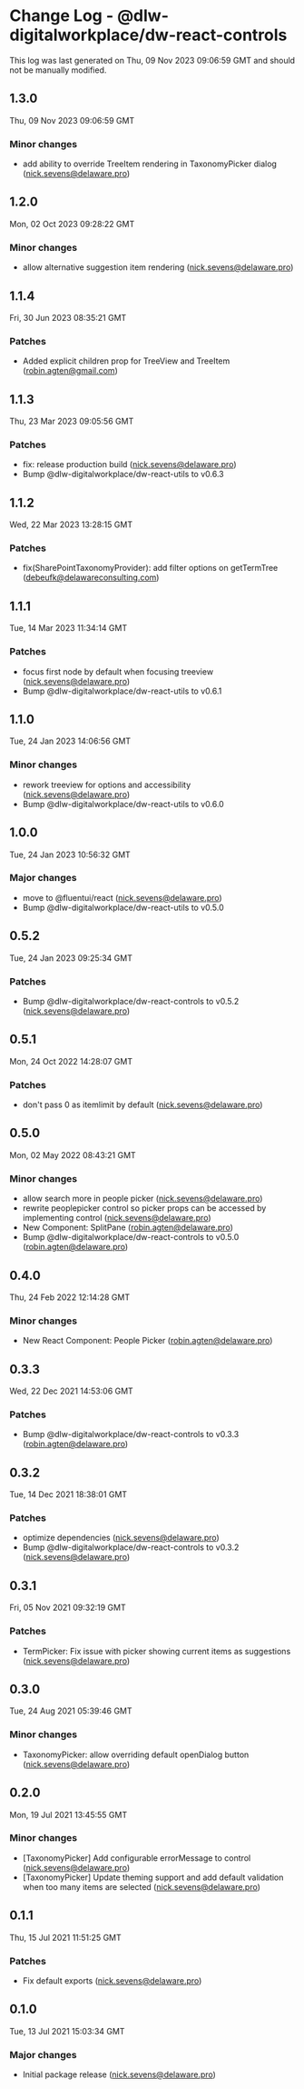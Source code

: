 # Change Log - @dlw-digitalworkplace/dw-react-controls

This log was last generated on Thu, 09 Nov 2023 09:06:59 GMT and should not be manually modified.

<!-- Start content -->

## 1.3.0

Thu, 09 Nov 2023 09:06:59 GMT

### Minor changes

- add ability to override TreeItem rendering in TaxonomyPicker dialog (nick.sevens@delaware.pro)

## 1.2.0

Mon, 02 Oct 2023 09:28:22 GMT

### Minor changes

- allow alternative suggestion item rendering (nick.sevens@delaware.pro)

## 1.1.4

Fri, 30 Jun 2023 08:35:21 GMT

### Patches

- Added explicit children prop for TreeView and TreeItem (robin.agten@gmail.com)

## 1.1.3

Thu, 23 Mar 2023 09:05:56 GMT

### Patches

- fix: release production build (nick.sevens@delaware.pro)
- Bump @dlw-digitalworkplace/dw-react-utils to v0.6.3

## 1.1.2

Wed, 22 Mar 2023 13:28:15 GMT

### Patches

- fix(SharePointTaxonomyProvider): add filter options on getTermTree (debeufk@delawareconsulting.com)

## 1.1.1

Tue, 14 Mar 2023 11:34:14 GMT

### Patches

- focus first node by default when focusing treeview (nick.sevens@delaware.pro)
- Bump @dlw-digitalworkplace/dw-react-utils to v0.6.1

## 1.1.0

Tue, 24 Jan 2023 14:06:56 GMT

### Minor changes

- rework treeview for options and accessibility (nick.sevens@delaware.pro)
- Bump @dlw-digitalworkplace/dw-react-utils to v0.6.0

## 1.0.0

Tue, 24 Jan 2023 10:56:32 GMT

### Major changes

- move to @fluentui/react (nick.sevens@delaware.pro)
- Bump @dlw-digitalworkplace/dw-react-utils to v0.5.0

## 0.5.2

Tue, 24 Jan 2023 09:25:34 GMT

### Patches

- Bump @dlw-digitalworkplace/dw-react-controls to v0.5.2 (nick.sevens@delaware.pro)

## 0.5.1

Mon, 24 Oct 2022 14:28:07 GMT

### Patches

- don't pass 0 as itemlimit by default (nick.sevens@delaware.pro)

## 0.5.0

Mon, 02 May 2022 08:43:21 GMT

### Minor changes

- allow search more in people picker (nick.sevens@delaware.pro)
- rewrite peoplepicker control so picker props can be accessed by implementing control (nick.sevens@delaware.pro)
- New Component: SplitPane (robin.agten@delaware.pro)
- Bump @dlw-digitalworkplace/dw-react-controls to v0.5.0 (robin.agten@delaware.pro)

## 0.4.0

Thu, 24 Feb 2022 12:14:28 GMT

### Minor changes

- New React Component: People Picker (robin.agten@delaware.pro)

## 0.3.3

Wed, 22 Dec 2021 14:53:06 GMT

### Patches

- Bump @dlw-digitalworkplace/dw-react-controls to v0.3.3 (robin.agten@delaware.pro)

## 0.3.2

Tue, 14 Dec 2021 18:38:01 GMT

### Patches

- optimize dependencies (nick.sevens@delaware.pro)
- Bump @dlw-digitalworkplace/dw-react-controls to v0.3.2 (nick.sevens@delaware.pro)

## 0.3.1

Fri, 05 Nov 2021 09:32:19 GMT

### Patches

- TermPicker: Fix issue with picker showing current items as suggestions (nick.sevens@delaware.pro)

## 0.3.0

Tue, 24 Aug 2021 05:39:46 GMT

### Minor changes

- TaxonomyPicker: allow overriding default openDialog button (nick.sevens@delaware.pro)

## 0.2.0

Mon, 19 Jul 2021 13:45:55 GMT

### Minor changes

- [TaxonomyPicker] Add configurable errorMessage to control (nick.sevens@delaware.pro)
- [TaxonomyPicker] Update theming support and add default validation when too many items are selected (nick.sevens@delaware.pro)

## 0.1.1

Thu, 15 Jul 2021 11:51:25 GMT

### Patches

- Fix default exports (nick.sevens@delaware.pro)

## 0.1.0

Tue, 13 Jul 2021 15:03:34 GMT

### Major changes

- Initial package release (nick.sevens@delaware.pro)
